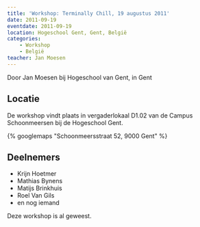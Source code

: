 ```yaml
---
title: 'Workshop: Terminally Chill, 19 augustus 2011'
date: 2011-09-19
eventdate: 2011-09-19
location: Hogeschool Gent, Gent, België
categories:
    - Workshop
    - België
teacher: Jan Moesen
---
```


Door Jan Moesen bij Hogeschool van Gent, in Gent

## Locatie

De workshop vindt plaats in vergaderlokaal D1.02 van de Campus Schoonmeersen bij de Hogeschool Gent.

{% googlemaps "Schoonmeersstraat 52, 9000 Gent" %}

## Deelnemers

-   Krijn Hoetmer
-   Mathias Bynens
-   Matijs Brinkhuis
-   Roel Van Gils
-   en nog iemand

Deze workshop is al geweest. 
